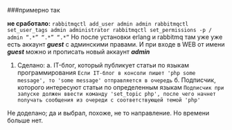 ###примерно так

**не сработало:**
`rabbitmqctl add_user admin admin
rabbitmqctl set_user_tags admin administrator
rabbitmqctl set_permissions -p / admin “.*” “.*” “.*”`
Но после установки erlang и rabbitmq там уже уже есть аккаунт _**guest**_ с админскими правами. 
И при входе в WEB от имени _**guest**_ можно и прописать новый аккаунт **_admin_**

1. Сделано:
   а. IT-блог, который публикует статьи по языкам программирования
    `Если IT-блог в консоли пишет 'php some message', то 'some message'
   отправляется в очередь`
   б. Подписчик, которого интересуют статьи по определенным языкам
    `Подписчик при запуске должен ввести команду 'set_topic php', после
   чего начнет получать сообщения из очереди с соответствующей темой 'php'`

Не доделано; да и выбрал, похоже, не то направление. Но времени больше нет.
